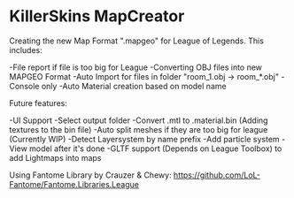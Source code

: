 # KillerSkins MapCreator
 Creating the new Map Format ".mapgeo" for League of Legends.
 This includes:
 
 -File report if file is too big for League
 -Converting OBJ files into new MAPGEO Format
 -Auto Import for files in folder "room_1.obj -> room_*.obj"
 -Console only
 -Auto Material creation based on model name
 
 Future features:
 
 -UI Support
 -Select output folder
 -Convert .mtl to .material.bin (Adding textures to the bin file)
 -Auto split meshes if they are too big for league (Currently WIP)
 -Detect Layersystem by name prefix
 -Add particle system
 -View model after it's done
 -GLTF support (Depends on League Toolbox) to add Lightmaps into maps
 
 Using Fantome Library by Crauzer & Chewy: https://github.com/LoL-Fantome/Fantome.Libraries.League
